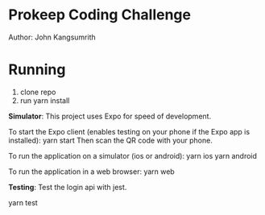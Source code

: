 # Prokeep Coding Challenge
Author: John Kangsumrith

# Running

  1. clone repo
  2. run yarn install

**Simulator**: This project uses Expo for speed of development. 

To start the Expo client (enables testing on your phone if the Expo app is installed):
  yarn start
Then scan the QR code with your phone. 

To run the application on a simulator (ios or android):
  yarn ios
  yarn android

To run the application in a web browser: 
  yarn web

**Testing**: Test the login api with jest.

  yarn test






